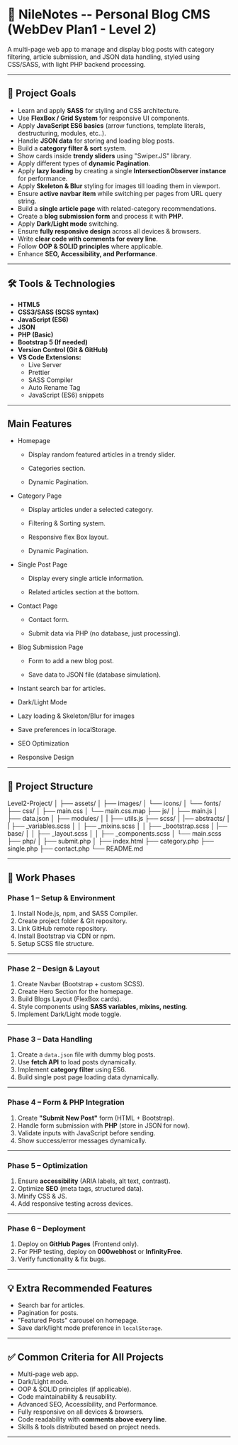 # 📌 NileNotes -- Personal Blog CMS (WebDev Plan1 - Level 2)
A multi-page web app to manage and display blog posts with category filtering, article submission, and JSON data handling, styled using CSS/SASS, with light PHP backend processing.

---

## **🎯 Project Goals**
- Learn and apply **SASS** for styling and CSS architecture.
- Use **FlexBox / Grid System** for responsive UI components.
- Apply **JavaScript ES6 basics** (arrow functions, template literals, destructuring, modules, etc..).
- Handle **JSON data** for storing and loading blog posts.
- Build a **category filter & sort** system.
- Show cards inside **trendy sliders** using "Swiper.JS" library.
- Apply different types of **dynamic Pagination**.
- Apply **lazy loading** by creating a single **IntersectionObserver instance** for performance.
- Apply **Skeleton & Blur** styling for images till loading them in viewport.
- Ensure **active navbar item** while switching per pages from URL query string.
- Build a **single article page** with related-category recommendations.
- Create a **blog submission form** and process it with **PHP**.
- Apply **Dark/Light mode** switching.
- Ensure **fully responsive design** across all devices & browsers.
- Write **clear code with comments for every line**.
- Follow **OOP & SOLID principles** where applicable.
- Enhance **SEO, Accessibility, and Performance**.

---

## **🛠 Tools & Technologies**
- **HTML5**
- **CSS3/SASS (SCSS syntax)**
- **JavaScript (ES6)**
- **JSON**
- **PHP (Basic)**
- **Bootstrap 5 (If needed)**
- **Version Control (Git & GitHub)**
- **VS Code Extensions:**
  - Live Server
  - Prettier
  - SASS Compiler
  - Auto Rename Tag
  - JavaScript (ES6) snippets

---

## Main Features

* Homepage

  * Display random featured articles in a trendy slider.

  * Categories section.

  * Dynamic Pagination.

* Category Page

  * Display articles under a selected category.
  
  * Filtering & Sorting system.

  * Responsive flex Box layout.

  * Dynamic Pagination.

* Single Post Page

  * Display every single article information.

  * Related articles section at the bottom.

* Contact Page

  * Contact form.

  * Submit data via PHP (no database, just processing).

* Blog Submission Page

  * Form to add a new blog post.

  * Save data to JSON file (database simulation).

* Instant search bar for articles.

* Dark/Light Mode

* Lazy loading & Skeleton/Blur for images

* Save preferences in localStorage.

* SEO Optimization

* Responsive Design

---

## **📂 Project Structure**

Level2-Project/
│
├── assets/
│ ├── images/
│ └── icons/
│ └── fonts/
├── css/
│ ├── main.css
│ └── main.css.map
├── js/
│ ├── main.js
│ ├── data.json
│ ├── modules/
│ | ├── utils.js
├── scss/
│ |── abstracts/
│ | ├── _variables.scss
│ │ ├── _mixins.scss
│ │ ├── _bootstrap.scss
│ |── base/
│ │ ├── _layout.scss
│ │ ├── _components.scss
│ └── main.scss
├── php/
│ ├── submit.php
│
├── index.html
├── category.php
├── single.php
├── contact.php
└── README.md

---

## **📅 Work Phases**

### **Phase 1 – Setup & Environment**
1. Install Node.js, npm, and SASS Compiler.
2. Create project folder & Git repository.
3. Link GitHub remote repository.
4. Install Bootstrap via CDN or npm.
5. Setup SCSS file structure.

---

### **Phase 2 – Design & Layout**
1. Create Navbar (Bootstrap + custom SCSS).
2. Create Hero Section for the homepage.
3. Build Blogs Layout (FlexBox cards).
4. Style components using **SASS variables, mixins, nesting**.
5. Implement Dark/Light mode toggle.

---

### **Phase 3 – Data Handling**
1. Create a `data.json` file with dummy blog posts.
2. Use **fetch API** to load posts dynamically.
3. Implement **category filter** using ES6.
4. Build single post page loading data dynamically.

---

### **Phase 4 – Form & PHP Integration**
1. Create **"Submit New Post"** form (HTML + Bootstrap).
2. Handle form submission with **PHP** (store in JSON for now).
3. Validate inputs with JavaScript before sending.
4. Show success/error messages dynamically.

---

### **Phase 5 – Optimization**
1. Ensure **accessibility** (ARIA labels, alt text, contrast).
2. Optimize **SEO** (meta tags, structured data).
3. Minify CSS & JS.
4. Add responsive testing across devices.

---

### **Phase 6 – Deployment**
1. Deploy on **GitHub Pages** (Frontend only).
2. For PHP testing, deploy on **000webhost** or **InfinityFree**.
3. Verify functionality & fix bugs.

---

## **💡 Extra Recommended Features**
- Search bar for articles.
- Pagination for posts.
- "Featured Posts" carousel on homepage.
- Save dark/light mode preference in `localStorage`.

---

## **✅ Common Criteria for All Projects**
- Multi-page web app.
- Dark/Light mode.
- OOP & SOLID principles (if applicable).
- Code maintainability & reusability.
- Advanced SEO, Accessibility, and Performance.
- Fully responsive on all devices & browsers.
- Code readability with **comments above every line**.
- Skills & tools distributed based on project needs.

---
